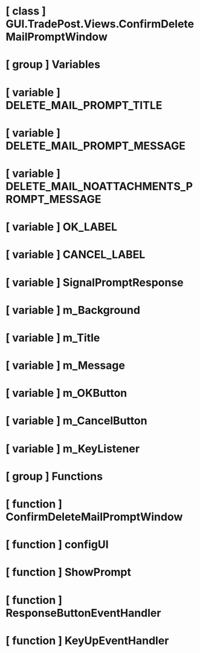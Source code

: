 # [ class ] GUI.TradePost.Views.ConfirmDeleteMailPromptWindow

# [ group ] Variables

# [ variable ] DELETE_MAIL_PROMPT_TITLE

# [ variable ] DELETE_MAIL_PROMPT_MESSAGE

# [ variable ] DELETE_MAIL_NOATTACHMENTS_PROMPT_MESSAGE

# [ variable ] OK_LABEL

# [ variable ] CANCEL_LABEL

# [ variable ] SignalPromptResponse

# [ variable ] m_Background

# [ variable ] m_Title

# [ variable ] m_Message

# [ variable ] m_OKButton

# [ variable ] m_CancelButton

# [ variable ] m_KeyListener

# [ group ] Functions

# [ function ] ConfirmDeleteMailPromptWindow

# [ function ] configUI

# [ function ] ShowPrompt

# [ function ] ResponseButtonEventHandler

# [ function ] KeyUpEventHandler

